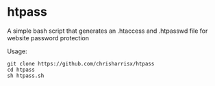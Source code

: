 # htpass

A simple bash script that generates an .htaccess and .htpasswd file for website password protection

Usage:
```
git clone https://github.com/chrisharrisx/htpass
cd htpass
sh htpass.sh
```
